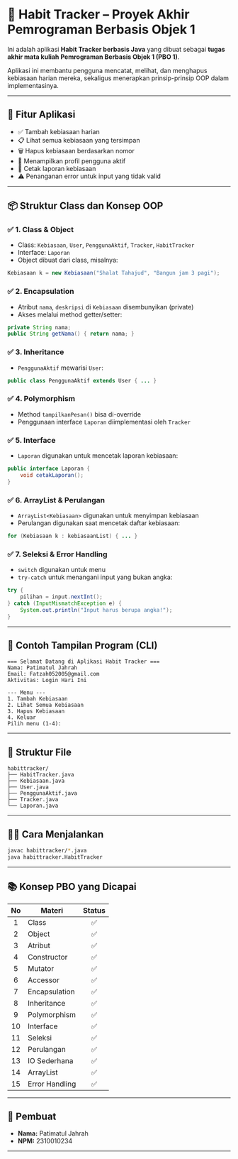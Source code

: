 
# 🧭 Habit Tracker – Proyek Akhir Pemrograman Berbasis Objek 1

Ini adalah aplikasi **Habit Tracker berbasis Java** yang dibuat sebagai **tugas akhir mata kuliah Pemrograman Berbasis Objek 1 (PBO 1)**.

Aplikasi ini membantu pengguna mencatat, melihat, dan menghapus kebiasaan harian mereka, sekaligus menerapkan prinsip-prinsip OOP dalam implementasinya.

---

## 📌 Fitur Aplikasi

- ✅ Tambah kebiasaan harian
- 📋 Lihat semua kebiasaan yang tersimpan
- 🗑 Hapus kebiasaan berdasarkan nomor
- 👤 Menampilkan profil pengguna aktif
- 🧾 Cetak laporan kebiasaan
- ⚠ Penanganan error untuk input yang tidak valid

---

## 📦 Struktur Class dan Konsep OOP

### ✅ 1. Class & Object
- Class: `Kebiasaan`, `User`, `PenggunaAktif`, `Tracker`, `HabitTracker`
- Interface: `Laporan`
- Object dibuat dari class, misalnya:
```java
Kebiasaan k = new Kebiasaan("Shalat Tahajud", "Bangun jam 3 pagi");
```

### ✅ 2. Encapsulation
- Atribut `nama`, `deskripsi` di `Kebiasaan` disembunyikan (private)
- Akses melalui method getter/setter:
```java
private String nama;
public String getNama() { return nama; }
```

### ✅ 3. Inheritance
- `PenggunaAktif` mewarisi `User`:
```java
public class PenggunaAktif extends User { ... }
```

### ✅ 4. Polymorphism
- Method `tampilkanPesan()` bisa di-override
- Penggunaan interface `Laporan` diimplementasi oleh `Tracker`

### ✅ 5. Interface
- `Laporan` digunakan untuk mencetak laporan kebiasaan:
```java
public interface Laporan {
    void cetakLaporan();
}
```

### ✅ 6. ArrayList & Perulangan
- `ArrayList<Kebiasaan>` digunakan untuk menyimpan kebiasaan
- Perulangan digunakan saat mencetak daftar kebiasaan:
```java
for (Kebiasaan k : kebiasaanList) { ... }
```

### ✅ 7. Seleksi & Error Handling
- `switch` digunakan untuk menu
- `try-catch` untuk menangani input yang bukan angka:
```java
try {
    pilihan = input.nextInt();
} catch (InputMismatchException e) {
    System.out.println("Input harus berupa angka!");
}
```

---

## 🧪 Contoh Tampilan Program (CLI)

```text
=== Selamat Datang di Aplikasi Habit Tracker ===
Nama: Patimatul Jahrah
Email: Fatzah052005@gmail.com
Aktivitas: Login Hari Ini

--- Menu ---
1. Tambah Kebiasaan
2. Lihat Semua Kebiasaan
3. Hapus Kebiasaan
4. Keluar
Pilih menu (1-4):
```

---

## 📁 Struktur File

```
habittracker/
├── HabitTracker.java
├── Kebiasaan.java
├── User.java
├── PenggunaAktif.java
├── Tracker.java
└── Laporan.java
```

---

## 🧑‍💻 Cara Menjalankan

```bash
javac habittracker/*.java
java habittracker.HabitTracker
```

---

## 📚 Konsep PBO yang Dicapai

| No  | Materi         |  Status |
| :-: | -------------- | :-----: |
|  1  | Class          |   ✅    |
|  2  | Object         |   ✅    |
|  3  | Atribut        |   ✅    |
|  4  | Constructor    |   ✅    |
|  5  | Mutator        |   ✅    |
|  6  | Accessor       |   ✅    |
|  7  | Encapsulation  |   ✅    |
|  8  | Inheritance    |   ✅    |
|  9  | Polymorphism   |   ✅    |
| 10  | Interface      |   ✅    |
| 11  | Seleksi        |   ✅    |
| 12  | Perulangan     |   ✅    |
| 13  | IO Sederhana   |   ✅    |
| 14  | ArrayList      |   ✅    |
| 15  | Error Handling |   ✅    |

---

## 👤 Pembuat

- **Nama:** Patimatul Jahrah  
- **NPM:** 2310010234

---


